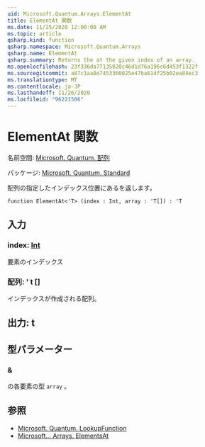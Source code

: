 ```yaml
---
uid: Microsoft.Quantum.Arrays.ElementAt
title: ElementAt 関数
ms.date: 11/25/2020 12:00:00 AM
ms.topic: article
qsharp.kind: function
qsharp.namespace: Microsoft.Quantum.Arrays
qsharp.name: ElementAt
qsharp.summary: Returns the at the given index of an array.
ms.openlocfilehash: 23f336da77135820c46d1d76a196c6d453f1322f
ms.sourcegitcommit: a87c1aa8e7453360025e47ba614f25b02ea84ec3
ms.translationtype: MT
ms.contentlocale: ja-JP
ms.lasthandoff: 11/26/2020
ms.locfileid: "96221506"
---
```

# <a name="elementat-function"></a>ElementAt 関数

名前空間: [Microsoft. Quantum. 配列](xref:Microsoft.Quantum.Arrays)

パッケージ: [Microsoft. Quantum. Standard](https://nuget.org/packages/Microsoft.Quantum.Standard)


配列の指定したインデックス位置にあるを返します。

```qsharp
function ElementAt<'T> (index : Int, array : 'T[]) : 'T
```


## <a name="input"></a>入力

### <a name="index--int"></a>index: [Int](xref:microsoft.quantum.lang-ref.int)

要素のインデックス


### <a name="array--t"></a>配列: ' t []

インデックスが作成される配列。



## <a name="output--t"></a>出力: t



## <a name="type-parameters"></a>型パラメーター

### <a name="t"></a>&

の各要素の型 `array` 。

## <a name="see-also"></a>参照

- [Microsoft. Quantum. LookupFunction](xref:Microsoft.Quantum.Arrays.LookupFunction)
- [Microsoft... Arrays. ElementsAt](xref:Microsoft.Quantum.Arrays.ElementsAt)